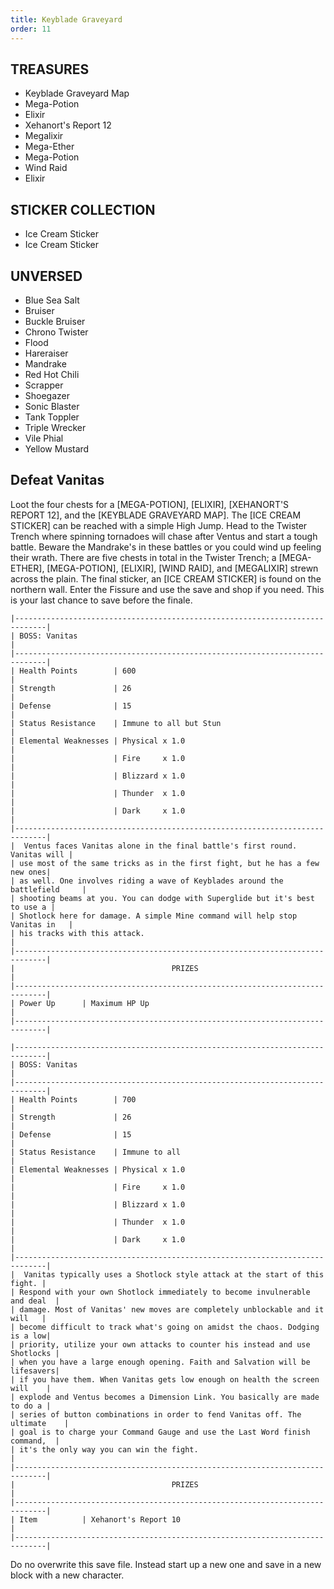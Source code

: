 ```yaml
---
title: Keyblade Graveyard
order: 11
---
```



##         TREASURES ##

*  Keyblade Graveyard Map
*  Mega-Potion
*  Elixir
*  Xehanort's Report 12
*  Megalixir
*  Mega-Ether
*  Mega-Potion
*  Wind Raid
*  Elixir

##         STICKER COLLECTION ##

*  Ice Cream Sticker
*  Ice Cream Sticker

##         UNVERSED ##

* Blue Sea Salt
* Bruiser
* Buckle Bruiser
* Chrono Twister
* Flood
* Hareraiser
* Mandrake
* Red Hot Chili
* Scrapper
* Shoegazer
* Sonic Blaster
* Tank Toppler
* Triple Wrecker
* Vile Phial
* Yellow Mustard

## Defeat Vanitas ##

Loot the four chests for a [MEGA-POTION], [ELIXIR], [XEHANORT'S REPORT 12],
and the [KEYBLADE GRAVEYARD MAP]. The [ICE CREAM STICKER] can be reached with
a simple High Jump. Head to the Twister Trench where spinning tornadoes will
chase after Ventus and start a tough battle. Beware the Mandrake's in these
battles or you could wind up feeling their wrath. There are five chests in total
in the Twister Trench; a [MEGA-ETHER], [MEGA-POTION], [ELIXIR], [WIND RAID],
and [MEGALIXIR] strewn across the plain. The final sticker, an [ICE CREAM
STICKER] is found on the northern wall. Enter the Fissure and use the save and
shop if you need. This is your last chance to save before the finale.
```
|-----------------------------------------------------------------------------|
| BOSS: Vanitas                                                               |
|-----------------------------------------------------------------------------|
| Health Points        | 600                                                  |
| Strength             | 26                                                   |
| Defense              | 15                                                   |
| Status Resistance    | Immune to all but Stun                               |
| Elemental Weaknesses | Physical x 1.0                                       |
|                      | Fire     x 1.0                                       |
|                      | Blizzard x 1.0                                       |
|                      | Thunder  x 1.0                                       |
|                      | Dark     x 1.0                                       |
|-----------------------------------------------------------------------------|
|  Ventus faces Vanitas alone in the final battle's first round. Vanitas will |
| use most of the same tricks as in the first fight, but he has a few new ones|
| as well. One involves riding a wave of Keyblades around the battlefield     |
| shooting beams at you. You can dodge with Superglide but it's best to use a |
| Shotlock here for damage. A simple Mine command will help stop Vanitas in   |
| his tracks with this attack.                                                |
|-----------------------------------------------------------------------------|
|                                   PRIZES                                    |
|-----------------------------------------------------------------------------|
| Power Up      | Maximum HP Up                                               |
|-----------------------------------------------------------------------------|
```
```
|-----------------------------------------------------------------------------|
| BOSS: Vanitas                                                               |
|-----------------------------------------------------------------------------|
| Health Points        | 700                                                  |
| Strength             | 26                                                   |
| Defense              | 15                                                   |
| Status Resistance    | Immune to all                                        |
| Elemental Weaknesses | Physical x 1.0                                       |
|                      | Fire     x 1.0                                       |
|                      | Blizzard x 1.0                                       |
|                      | Thunder  x 1.0                                       |
|                      | Dark     x 1.0                                       |
|-----------------------------------------------------------------------------|
|  Vanitas typically uses a Shotlock style attack at the start of this fight. |
| Respond with your own Shotlock immediately to become invulnerable and deal  |
| damage. Most of Vanitas' new moves are completely unblockable and it will   |
| become difficult to track what's going on amidst the chaos. Dodging is a low|
| priority, utilize your own attacks to counter his instead and use Shotlocks |
| when you have a large enough opening. Faith and Salvation will be lifesavers|
| if you have them. When Vanitas gets low enough on health the screen will    |
| explode and Ventus becomes a Dimension Link. You basically are made to do a |
| series of button combinations in order to fend Vanitas off. The ultimate    |
| goal is to charge your Command Gauge and use the Last Word finish command,  |
| it's the only way you can win the fight.                                    |
|-----------------------------------------------------------------------------|
|                                   PRIZES                                    |
|-----------------------------------------------------------------------------|
| Item          | Xehanort's Report 10                                        |
|-----------------------------------------------------------------------------|
```
Do no overwrite this save file. Instead start up a new one and save in a new
block with a new character.


